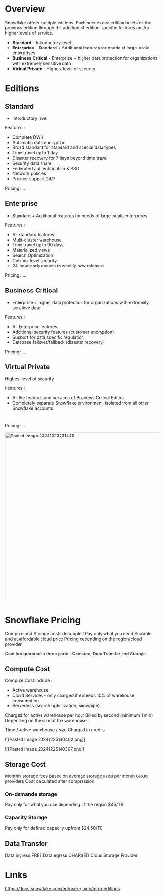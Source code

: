 # Overview 

Snowflake offers multiple editions. Each successive edition builds on the previous edition through the addition of edition-specific features and/or higher levels of service. 
  
* **Standard** - Introductory level
* **Enterprise** - Standard +  Additional features for needs of large-scale enterprises
* **Business Critical**  -  Enterprise + higher data protection for organizations with extremely sensitive data 
* **Virtual Private**  -  Highest level of security

# Editions 

## Standard 

* Introductory level

Features : 

- Complete DWH 
- Automatic data encryption 
- Broad standard for standard and special data types 
- Time travel up to 1 day 
- Disaster recovery for 7 days  beyond time travel 
- Security data share 
- Federated authentification & SSO
- Network policies 
- Premier support 24/7 


Pricing : ... 

## Enterprise 

*  Standard +  Additional features for needs of large-scale enterprises
  
Features :

- All standard features 
- Multi-cluster warehouse 
- Time travel up to 90 days 
- Materialized views 
- Search Optimization 
- Column-level security 
- 24-hour early access to weekly new releases
  
Pricing : 
... 

## Business Critical 
* Enterprise + higher data protection for organizations with extremely sensitive data 

Features : 
- All Enterprise features 
- Additional security features (customer encryption)
- Support for data specific regulation
- Database failover/failback (disaster recovery)

Pricing : 
... 
## Virtual Private 
Highest level of security 

Features : 
 - All the features and services of Business Critical Edition
 - Completely separate Snowflake environment, isolated from all other Snowflake accounts

# 
Pricing : 
... 

<img width="557" alt="Pasted image 20241223231449" src="https://github.com/user-attachments/assets/e2c98002-54cb-4e0b-87d9-5dc046f64bfd" />

# Snowflake Pricing

Compute and Storage costs decoupled 
Pay only what you need 
Scalable and at affordable cloud price 
Pricing depending on the region/cloud provider


Cost is separated in three parts : Compute,  Data Transfer  and Storage 

## Compute Cost 

Compute Cost include : 
- Active warehouse 
- Cloud Services - only charged if exceeds 10% of warehouse consumption 
- Serverless (search optimization, snowpipe) 

Charged for active warehouse per hour 
Billed by second (minimum 1 min)
Depending on the size of the warehouse 

Time / active warehouse / size 
Charged in credits 


![[Pasted image 20241225140402.png]]

![[Pasted image 20241225140307.png]]


## Storage Cost 

Monthly storage fees 
Based on average storage used per month 
Cloud providers 
Cost calculated after compression 

### On-demande storage 
Pay only for what you use depending of the region 
$45/TB

### Capacity Storage 
Pay only for defined capacity upfront 
$24.50/TB


## Data Transfer

Data ingress FREE 
Data egress CHARGED 
Cloud Storage Provider


# Links 
https://docs.snowflake.com/en/user-guide/intro-editions
